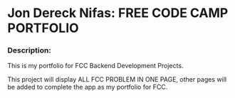 # Jon Dereck Nifas: FREE CODE CAMP PORTFOLIO


### Description:

This is my portfolio for FCC Backend Development Projects.

This project will display ALL FCC PROBLEM IN ONE PAGE, other pages will be added to complete the app as my portfolio  for FCC.